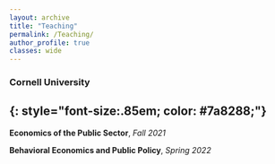 ```yaml
---
layout: archive
title: "Teaching"
permalink: /Teaching/
author_profile: true
classes: wide
---
```


### Cornell University
{: style="font-size:.85em; color: #7a8288;"}
---

**Economics of the Public Sector**, *Fall 2021*  

**Behavioral Economics and Public Policy**, *Spring 2022*  

